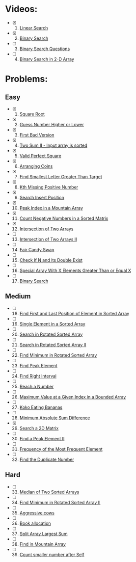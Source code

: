 # Videos:

- [x] 1. [Linear Search](https://youtu.be/_HRA37X8N_Q)
- [x] 2. [Binary Search](https://youtu.be/f6UU7V3szVw)
- [ ] 3. [Binary Search Questions](https://youtu.be/W9QJ8HaRvJQ)
- [ ] 4. [Binary Search in 2-D Array](https://www.youtube.com/watch?v=enI_KyGLYPo)

# Problems:

## Easy

- [x] 1. [Square Root](https://leetcode.com/problems/sqrtx/)
- [x] 2. [Guess Number Higher or Lower](https://leetcode.com/problems/guess-number-higher-or-lower/)
- [x] 3. [First Bad Version](https://leetcode.com/problems/first-bad-version/)
- [x] 4. [Two Sum II - Input array is sorted](https://leetcode.com/problems/two-sum-ii-input-array-is-sorted/)
- [x] 5. [Valid Perfect Square](https://leetcode.com/problems/valid-perfect-square/)
- [x] 6. [Arranging Coins](https://leetcode.com/problems/arranging-coins/)
- [x] 7. [Find Smallest Letter Greater Than Target](https://leetcode.com/problems/find-smallest-letter-greater-than-target/)
- [x] 8. [Kth Missing Positive Number](https://leetcode.com/problems/kth-missing-positive-number/)
- [x] 9. [Search Insert Position](https://leetcode.com/problems/search-insert-position/)
- [x] 10. [Peak Index in a Mountain Array](https://leetcode.com/problems/peak-index-in-a-mountain-array/)
- [x] 11. [Count Negative Numbers in a Sorted Matrix](https://leetcode.com/problems/count-negative-numbers-in-a-sorted-matrix/)
- [x] 12. [Intersection of Two Arrays](https://leetcode.com/problems/intersection-of-two-arrays/)
- [ ] 13. [Intersection of Two Arrays II](https://leetcode.com/problems/intersection-of-two-arrays-ii/)
- [ ] 14. [Fair Candy Swap](https://leetcode.com/problems/fair-candy-swap/)
- [ ] 15. [Check If N and Its Double Exist](https://leetcode.com/problems/check-if-n-and-its-double-exist/)
- [ ] 16. [Special Array With X Elements Greater Than or Equal X](https://leetcode.com/problems/special-array-with-x-elements-greater-than-or-equal-x/)
- [ ] 17. [Binary Search](https://leetcode.com/problems/binary-search/)

## Medium

- [ ] 18. [Find First and Last Position of Element in Sorted Array](https://leetcode.com/problems/find-first-and-last-position-of-element-in-sorted-array/)
- [ ] 19. [Single Element in a Sorted Array](https://leetcode.com/problems/single-element-in-a-sorted-array/)
- [ ] 20. [Search in Rotated Sorted Array](https://leetcode.com/problems/search-in-rotated-sorted-array/)
- [ ] 21. [Search in Rotated Sorted Array II](https://leetcode.com/problems/search-in-rotated-sorted-array-ii/)
- [ ] 22. [Find Minimum in Rotated Sorted Array](https://leetcode.com/problems/find-minimum-in-rotated-sorted-array/)
- [ ] 23. [Find Peak Element](https://leetcode.com/problems/find-peak-element/)
- [ ] 24. [Find Right Interval](https://leetcode.com/problems/find-right-interval/)
- [ ] 25. [Reach a Number](https://leetcode.com/problems/reach-a-number/)
- [ ] 26. [Maximum Value at a Given Index in a Bounded Array](https://leetcode.com/problems/maximum-value-at-a-given-index-in-a-bounded-array/)
- [ ] 27. [Koko Eating Bananas](https://leetcode.com/problems/koko-eating-bananas/)
- [ ] 28. [Minimum Absolute Sum Difference](https://leetcode.com/problems/minimum-absolute-sum-difference/)
- [x] 29. [Search a 2D Matrix](https://leetcode.com/problems/search-a-2d-matrix/)
- [ ] 30. [Find a Peak Element II](https://leetcode.com/problems/find-a-peak-element-ii/)
- [ ] 31. [Frequency of the Most Frequent Element](https://leetcode.com/problems/frequency-of-the-most-frequent-element/)
- [ ] 32. [Find the Duplicate Number](https://leetcode.com/problems/find-the-duplicate-number/)

## Hard

- [ ] 33. [Median of Two Sorted Arrays](https://leetcode.com/problems/median-of-two-sorted-arrays/)
- [ ] 34. [Find Minimum in Rotated Sorted Array II](https://leetcode.com/problems/find-minimum-in-rotated-sorted-array-ii/)
- [ ] 35. [Aggressive cows](https://www.spoj.com/problems/AGGRCOW/)
- [ ] 36. [Book allocation](https://www.geeksforgeeks.org/allocate-minimum-number-pages/)
- [ ] 37. [Split Array Largest Sum](https://leetcode.com/problems/split-array-largest-sum/)
- [ ] 38. [Find in Mountain Array](https://leetcode.com/problems/find-in-mountain-array/)
- [ ] 39. [Count smaller number after Self](https://leetcode.com/problems/count-of-smaller-numbers-after-self/)
